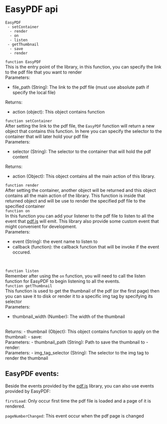# EasyPDF api

```
EasyPDF
 - setContainer
  - render
  - on
  - listen
 - getThumbnail
  - save
  - render
```

`function EasyPDF`
<br>
This is the entry point of the library, in this function, you can specify the link to the pdf file that you want to render 
<br>
Parameters:
- file_path (String): The link to the pdf file (must use absolute path if specify the local file)

Returns:
- action (object): This object contains function

`function setContainer`
<br>
After setting the link to the pdf file, the `EasyPDF` function will return a new object that contains this function. In here you can specify the selector to the container that will later hold your pdf file
<br>
Parameters:
- selector (String): The selector to the container that will hold the pdf content

Returns:
- action (Object): This object contains all the main action of this library.

`function render`
<br>
After setting the container, another object will be returned and this object contains all the main action of the library. This function is inside that returned object and will be use to render the specified pdf file to the specified container
<br>
`function on`
<br>
In this function you can add your listener to the pdf file to listen to all the event that [pdf.js](https://github.com/mozilla/pdf.js/) will emit. This library also provide some custom event that might convenient for development.
<br>
Parameters:
- event (String): the event name to listen to
- callback (function): the callback function that will be invoke if the event occured.
<br>

`function listen`
<br>
Remember after using the `on` function, you will need to call the listen function for EasyPDF to begin listening to all the events.
<br>
`function getThumbnail`
<br>
This function is used to get the thumbnail of the pdf (or the first page) then you can save it to disk or render it to a specific img tag by specifying its selector
<br>
Parameters:
- thumbnail_width (Number): The width of the thumbnail
<br>
Returns:
- thumbnail (Object): This object contains function to apply on the thumbnail:
  - save:
    <br>
    Parameters:
    - thumbnail_path (String): Path to save the thumbnail to
  - render:
    <br>
    Parameters:
    - img_tag_selector (String): The selector to the img tag to render the thumbnail

## EasyPDF events:
Beside the events provided by the [pdf.js](https://github.com/mozilla/pdf.js/) library, you can also use events provided by EasyPDF:

`firstLoad`: Only occur first time the pdf file is loaded and a page of it is rendered.

`pageNumberChanged`: This event occur when the pdf page is changed